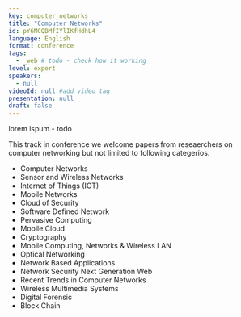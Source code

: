 ```yaml
---
key: computer_networks
title: "Computer Networks"
id: pY6MCQBMfIYlIKfHdhL4
language: English
format: conference
tags:
  - _web # todo - check how it working
level: expert
speakers:
  - null
videoId: null #add video tag
presentation: null
draft: false
---
```


lorem ispum - todo

This track in conference we welcome papers from reseaerchers on computer networking but not limited to following categerios.

- Computer Networks
- Sensor and Wireless Networks
- Internet of Things (IOT)
- Mobile Networks
- Cloud of Security
- Software Defined Network
- Pervasive Computing
- Mobile Cloud
- Cryptography
- Mobile Computing, Networks & Wireless LAN
- Optical Networking
- Network Based Applications
- Network Security Next Generation Web
- Recent Trends in Computer Networks
- Wireless Multimedia Systems
- Digital Forensic
- Block Chain
